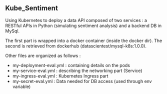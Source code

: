 ## Kube_Sentiment

Using Kubernetes to deploy a data API composed of two services : a RESTful APIs in Python (simulating sentiment analysis) and a backend DB in MySql.

The first part is wrapped into a docker container (inside the docker dir). The second is retrieved from dockerhub (datascientest/mysql-k8s:1.0.0). 

Other files are organized as follows :

- my-deployment-eval.yml : containing details on the pods
- my-service-eval.yml : describing the networking part (Service)
- my-ingress-eval.yml : Kubernetes Ingress part
- my-secret-eval.yml : Data needed for DB access (used through env variable)
 

